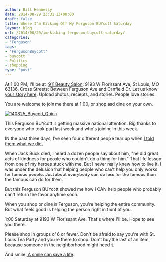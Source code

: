 ```yaml
---
author: Bill Hennessy
date: 2014-08-29 23:31:13+00:00
draft: false
title: Where I'm Kicking Off My Ferguson BUYcott Saturday
layout: blog
url: /2014/08/29/im-kicking-ferguson-buycott-saturday/
categories:
- 'Ferguson'
tags:
- 'FergusonBuycott'
- buycott
- Politics
- shopping
type: "post"
---
```


At 1:00 PM, I'll be at  [911 Beauty Salon](https://yhoo.it/1sMbzaq): 9193 W Florissant Ave, St Louis, MO 63136, Cross Streets: Between Ferguson Ave and Canfield Dr. Let us know[ your story here](https://hennessysview.com/2014/08/27/shop-ferguson-dellwood-weekend/?utm_content=buffer9cf3e&utm_medium=social&utm_source=facebook.com&utm_campaign=buffer). Upload photos, reciepts, and stories. People love stories.

You are welcome to join me there at 1:00, or shop and dine on your own.

[![140825_Buycott_Quinn](https://hennessysview.com/wp-content/uploads/2014/08/140825_Buycott_Quinn.jpg)
](https://hennessysview.com/wp-content/uploads/2014/08/140825_Buycott_Quinn.jpg)

This Ferguson BUYcott is getting massive national attention. Big thanks to everyone who took part last week and who's joining in this week.

IN the past three days, I've seen four different people tear up when [I told them what we did.](https://hennessysview.com/2014/08/21/why-st-louis-tea-party-went-to-ferguson-to-shop/)

When Jack Buck died, I heard a dozen people say about him, "he did great acts of kindness for people who couldn't do a thing for him." That life lesson from one of my heroes stuck with me. But I never really knew how to live it. I was under the delusion that helping people who can't help you only works for famous people. Just about everybody can do less for the famous than the famous can do for them.

But this Ferguson BUYcott showed me how I CAN help people who probably can't return the favor anytime soon.

When you shop or dine in Ferguson, you're helping the entire community. But what feels good is helping the person right in front of you.

1:00 Saturday at 9193 W. Florissant Ave. That's where I'll be. Hope to see you there.

Please shop in groups of 6 or fewer. Don't be afraid to say you're with St. Louis Tea Party and you're there to shop. Don't buy the last of an item, because someone in the neighborhood might need it.

And smile.[ A smile can save a life](https://hennessysview.com/2014/08/18/buycott-ferguson/).
